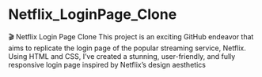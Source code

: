 # Netflix_LoginPage_Clone
 🎬 Netflix Login Page Clone  This project is an exciting GitHub endeavor that aims to replicate the login page of the popular streaming service, Netflix. Using HTML and CSS, I’ve created a stunning, user-friendly, and fully responsive login page inspired by Netflix’s design aesthetics
